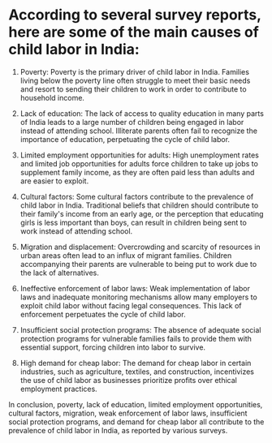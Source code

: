 # According to several survey reports, here are some of the main causes of child labor in India:

1. Poverty: Poverty is the primary driver of child labor in India. Families living below the poverty line often struggle to meet their basic needs and resort to sending their children to work in order to contribute to household income.

2. Lack of education: The lack of access to quality education in many parts of India leads to a large number of children being engaged in labor instead of attending school. Illiterate parents often fail to recognize the importance of education, perpetuating the cycle of child labor.

3. Limited employment opportunities for adults: High unemployment rates and limited job opportunities for adults force children to take up jobs to supplement family income, as they are often paid less than adults and are easier to exploit.

4. Cultural factors: Some cultural factors contribute to the prevalence of child labor in India. Traditional beliefs that children should contribute to their family's income from an early age, or the perception that educating girls is less important than boys, can result in children being sent to work instead of attending school.

5. Migration and displacement: Overcrowding and scarcity of resources in urban areas often lead to an influx of migrant families. Children accompanying their parents are vulnerable to being put to work due to the lack of alternatives.

6. Ineffective enforcement of labor laws: Weak implementation of labor laws and inadequate monitoring mechanisms allow many employers to exploit child labor without facing legal consequences. This lack of enforcement perpetuates the cycle of child labor.

7. Insufficient social protection programs: The absence of adequate social protection programs for vulnerable families fails to provide them with essential support, forcing children into labor to survive.

8. High demand for cheap labor: The demand for cheap labor in certain industries, such as agriculture, textiles, and construction, incentivizes the use of child labor as businesses prioritize profits over ethical employment practices.

In conclusion, poverty, lack of education, limited employment opportunities, cultural factors, migration, weak enforcement of labor laws, insufficient social protection programs, and demand for cheap labor all contribute to the prevalence of child labor in India, as reported by various surveys.
